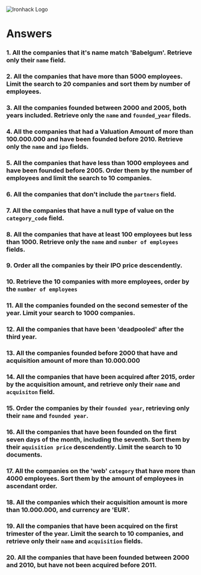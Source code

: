 ![Ironhack Logo](https://i.imgur.com/1QgrNNw.png)

# Answers

### 1. All the companies that it's name match 'Babelgum'. Retrieve only their `name` field.

<!-- Filter: {name: "Babelgum"} Projecy: {name: 1, _id: 0}-->

### 2. All the companies that have more than 5000 employees. Limit the search to 20 companies and sort them by **number of employees**.

<!-- Filter: { number_of_employees: { $gt: 5000 } } Sort: {number_of_employees: -1} Limit: 20 -->

### 3. All the companies founded between 2000 and 2005, both years included. Retrieve only the `name` and `founded_year` fileds.

<!-- Filter: { $and: [{ founded_year : { $gte: 2000 }}, {founded_year: {$lte: 2005}}]} Project: {name: 1, founded_year: 1, _id: 0} -->

### 4. All the companies that had a Valuation Amount of more than 100.000.000 and have been founded before 2010. Retrieve only the `name` and `ipo` fields.

<!-- Filter: {"ipo.valuation_amount": {$gte: 100000000 } , founded_year: {$lte: 2010}} Project: {name: 1, ipo: 1, _id: 0} -->

### 5. All the companies that have less than 1000 employees and have been founded before 2005. Order them by the number of employees and limit the search to 10 companies.

<!-- Filter: {number_of_employees: {$lt: 1000}, founded_year: {$lt: 2005}} Sort: {number_of_employees: -1} Limit: 10 -->

### 6. All the companies that don't include the `partners` field.

<!-- Filter:  { partners: { $exists: false } } -->

### 7. All the companies that have a null type of value on the `category_code` field.

<!-- Filter: { category_code: { $type: "null" } } -->

### 8. All the companies that have at least 100 employees but less than 1000. Retrieve only the `name` and `number of employees` fields.

<!-- Filter: {$and: [ {number_of_employees: {$gte: 100} }, {number_of_employees: {$lt: 1000} } ]} Project: {name: 1, number_of_employees: 1, _id: 0} -->

### 9. Order all the companies by their IPO price descendently.

<!-- Sort: {"ipo.valuation_amount": -1}-->

### 10. Retrieve the 10 companies with more employees, order by the `number of employees`

<!-- Sort: {number_of_employees: -1} Limit: 10 -->

### 11. All the companies founded on the second semester of the year. Limit your search to 1000 companies.

<!-- Filter: {founded_month: {$gte: 6}} Limit: 1000 -->

### 12. All the companies that have been 'deadpooled' after the third year.

<!-- Filter: { $where: "this.deadpooled_year > this.founded_year + 3"  }-->

### 13. All the companies founded before 2000 that have and acquisition amount of more than 10.000.000

<!-- Filter: {$and: [{founded_year: {$lt: 2000}}, {"acquisition.price_amount": {$gt: 10000000}}]} -->

### 14. All the companies that have been acquired after 2015, order by the acquisition amount, and retrieve only their `name` and `acquisiton` field.

<!-- Filter: {"acquisition.acquired_year": {$gt: 2015}} Project: {name: 1, acquisition: 1, _id: 0} Sort: {"acquisition.price_amount": -1} -->

### 15. Order the companies by their `founded year`, retrieving only their `name` and `founded year`.

<!-- Project: {name: 1, founded_year: 1, _id: 0} Sort: {founded_year: -1}-->

### 16. All the companies that have been founded on the first seven days of the month, including the seventh. Sort them by their `aquisition price` descendently. Limit the search to 10 documents.

<!-- Filter: {founded_day: {$lte: 7}} Sort: {"acquisitions.price_amount": -1} Limit: 10-->

### 17. All the companies on the 'web' `category` that have more than 4000 employees. Sort them by the amount of employees in ascendant order.

<!-- Filter: {$and: [{category_code: "web"}, {number_of_employees: {$gt: 4000}}]} Sort: {number_of_employees: 1} -->

### 18. All the companies which their acquisition amount is more than 10.000.000, and currency are 'EUR'.

<!-- Filter: {$and: [{"acquisitions.price_currency_code": "EUR"}, {"acquisition.price_amount": {$gt: 10000000}}]} -->

### 19. All the companies that have been acquired on the first trimester of the year. Limit the search to 10 companies, and retrieve only their `name` and `acquisition` fields.

<!-- Filter: {"acquisitions.acquired_month": {$lte: 4}} Project: {name: 1, number_of_employees: 1, _id: 0} -->

### 20. All the companies that have been founded between 2000 and 2010, but have not been acquired before 2011.

<!-- {$and: [{founded_year: {$gte: 2000}}, {founded_year: {$lte: 2010}}, {"acquisitions.acquired_year": {$gte: 2011}}]}-->
